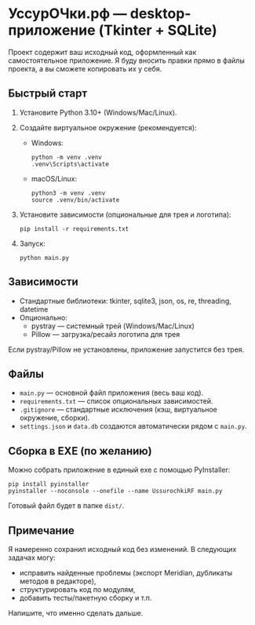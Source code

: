 # УссурОЧки.рф — desktop-приложение (Tkinter + SQLite)

Проект содержит ваш исходный код, оформленный как самостоятельное приложение. Я буду вносить правки прямо в файлы проекта, а вы сможете копировать их у себя.

## Быстрый старт

1) Установите Python 3.10+ (Windows/Mac/Linux).
2) Создайте виртуальное окружение (рекомендуется):
   - Windows:
     ```
     python -m venv .venv
     .venv\Scripts\activate
     ```
   - macOS/Linux:
     ```
     python3 -m venv .venv
     source .venv/bin/activate
     ```
3) Установите зависимости (опциональные для трея и логотипа):
   ```
   pip install -r requirements.txt
   ```

4) Запуск:
   ```
   python main.py
   ```

## Зависимости

- Стандартные библиотеки: tkinter, sqlite3, json, os, re, threading, datetime
- Опционально:
  - pystray — системный трей (Windows/Mac/Linux)
  - Pillow — загрузка/ресайз логотипа для трея

Если pystray/Pillow не установлены, приложение запустится без трея.

## Файлы

- `main.py` — основной файл приложения (весь ваш код).
- `requirements.txt` — список опциональных зависимостей.
- `.gitignore` — стандартные исключения (кэш, виртуальное окружение, сборки).
- `settings.json` и `data.db` создаются автоматически рядом с `main.py`.

## Сборка в EXE (по желанию)

Можно собрать приложение в единый exe с помощью PyInstaller:
```
pip install pyinstaller
pyinstaller --noconsole --onefile --name UssurochkiRF main.py
```
Готовый файл будет в папке `dist/`.

## Примечание

Я намеренно сохранил исходный код без изменений. В следующих задачах могу:
- исправить найденные проблемы (экспорт Meridian, дубликаты методов в редакторе),
- структурировать код по модулям,
- добавить тесты/пакетную сборку и т.п.

Напишите, что именно сделать дальше.